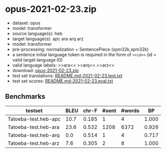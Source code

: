 # opus-2021-02-23.zip

* dataset: opus
* model: transformer
* source language(s): heb
* target language(s): apc ara arq arz
* model: transformer
* pre-processing: normalization + SentencePiece (spm32k,spm32k)
* a sentence initial language token is required in the form of `>>id<<` (id = valid target language ID)
* valid language labels: >>ara<< >>arq<< >>arz<<
* download: [opus-2021-02-23.zip](https://object.pouta.csc.fi/Tatoeba-MT-models/heb-ara/opus-2021-02-23.zip)
* test set translations: [README.md-2021-02-23.test.txt](https://object.pouta.csc.fi/Tatoeba-MT-models/heb-ara/README.md-2021-02-23.test.txt)
* test set scores: [README.md-2021-02-23.eval.txt](https://object.pouta.csc.fi/Tatoeba-MT-models/heb-ara/README.md-2021-02-23.eval.txt)

## Benchmarks

| testset | BLEU  | chr-F | #sent | #words | BP |
|---------|-------|-------|-------|--------|----|
| Tatoeba-test.heb-apc 	| 10.7 	| 0.185 	| 1 	| 4 	| 1.000 |
| Tatoeba-test.heb-ara 	| 23.6 	| 0.532 	| 1208 	| 6372 	| 0.926 |
| Tatoeba-test.heb-arq 	| 0.0 	| 0.514 	| 1 	| 4 	| 0.717 |
| Tatoeba-test.heb-arz 	| 7.6 	| 0.305 	| 2 	| 8 	| 1.000 |

